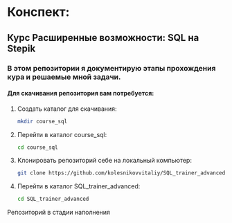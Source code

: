 # Конспект:
##  Курс Расширенные возможности: SQL на Stepik  
### В этом репозитории я документирую этапы прохождения кура и решаемые мной задачи.

#### Для скачивания репозитория вам потребуется:
1. Создать каталог для скачивания:
   ```bash
   mkdir course_sql
    ```
2. Перейти в каталог course_sql:
   ```bash
   cd course_sql
    ```
3. Клонировать репозиторий себе на локальный компьютер:
   ```bash
   git clone https://github.com/kolesnikovvitaliy/SQL_trainer_advanced.git
    ```
4. Перейти в каталог SQL_trainer_advanced:
   ```bash
   cd SQL_trainer_advanced
    ```
Репозиторий в стадии наполнения
